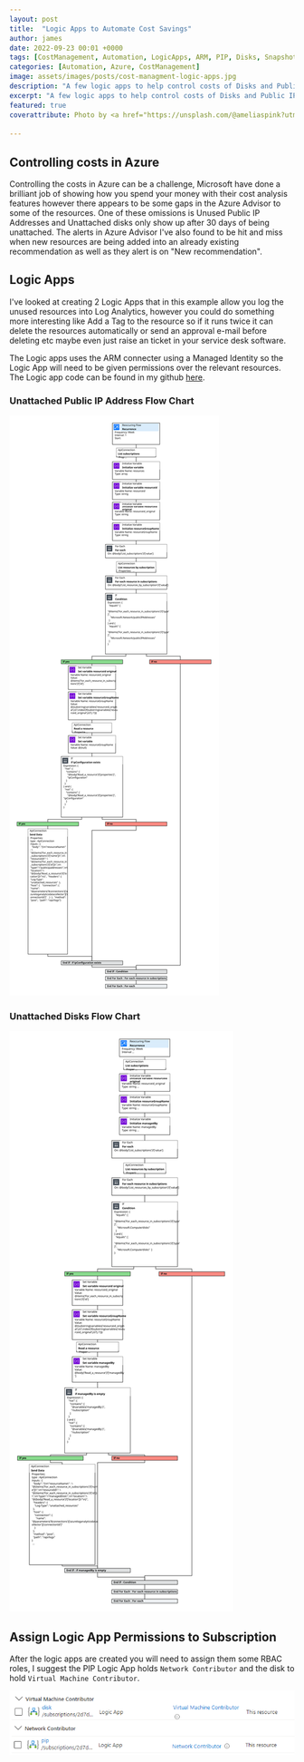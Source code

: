 ```yaml
---
layout: post
title:  "Logic Apps to Automate Cost Savings"
author: james
date: 2022-09-23 00:01 +0000
tags: [CostManagement, Automation, LogicApps, ARM, PIP, Disks, Snapshots]
categories: [Automation, Azure, CostManagement]
image: assets/images/posts/cost-managment-logic-apps.jpg
description: "A few logic apps to help control costs of Disks and Public IP addresses."
excerpt: "A few logic apps to help control costs of Disks and Public IP addresses. Can easily be changed to support more resources!!"
featured: true
coverattribute: Photo by <a href="https://unsplash.com/@ameliaspink?utm_source=unsplash&utm_medium=referral&utm_content=creditCopyText">Amelia Spink</a> on <a href="https://unsplash.com/s/photos/coins?utm_source=unsplash&utm_medium=referral&utm_content=creditCopyText">Unsplash</a>
  
---
```

## Controlling costs in Azure

Controlling the costs in Azure can be a challenge, Microsoft have done a brilliant job of showing how you spend your money with their cost analysis features however there appears to be some gaps in the Azure Advisor to some of the resources. One of these omissions is Unused Public IP Addresses and Unattached disks only show up after 30 days of being unattached. The alerts in Azure Advisor I've also found to be hit and miss when new resources are being added into an already existing recommendation as well as they alert is on "New recommendation".

## Logic Apps

I've looked at creating 2 Logic Apps that in this example allow you log the unused resources into Log Analytics, however you could do something more interesting like Add a Tag to the resource so if it runs twice it can delete the resources automatically or send an approval e-mail before deleting etc maybe even just raise an ticket in your service desk software.

The Logic apps uses the ARM connecter using a Managed Identity so the Logic App will need to be given permissions over the relevant resources. The Logic app code can be found in my github [here](https://github.com/RAWRitsCloud/blog-content/tree/main/cost-managment-logic-apps).

### Unattached Public IP Address Flow Chart

![Unattached Public IP Address Flow Chart](/assets/images/posts/assets/cost-managment-logic-apps-pipla.svg)

### Unattached Disks Flow Chart

![Unattached Disks Flow Chart](/assets/images/posts/assets/cost-managment-logic-apps-diskla.svg)

## Assign Logic App Permissions to Subscription

After the logic apps are created you will need to assign them some RBAC roles, I suggest the PIP Logic App holds ``Network Contributor`` and the disk to hold ``Virtual Machine Contributor``.

![This is an image](/assets/images/posts/assets/cost-managment-logic-apps-rbac.png)
